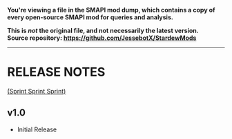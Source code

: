 **You're viewing a file in the SMAPI mod dump, which contains a copy of every open-source SMAPI mod
for queries and analysis.**

**This is _not_ the original file, and not necessarily the latest version.**  
**Source repository: https://github.com/JessebotX/StardewMods**

----

# RELEASE NOTES 
[(Sprint Sprint Sprint)](https://www.nexusmods.com/stardewvalley/mods/3294)

## v1.0
- Initial Release
